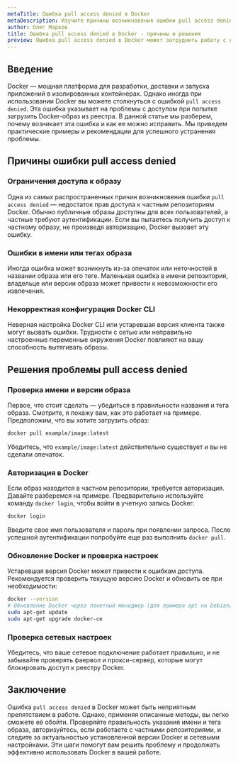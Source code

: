 ```yaml
---
metaTitle: Ошибка pull access denied в Docker
metaDescription: Изучите причины возникновения ошибки pull access denied в Docker и узнайте, как её исправить. Читайте пошаговое руководство по устранению проблем
author: Олег Марков
title: Ошибка pull access denied в Docker - причины и решения
preview: Ошибка pull access denied в Docker может затруднить работу с контейнерами. Поймите, почему она возникает и как её устранить, используя простые шаги и примеры
---
```


## Введение

Docker — мощная платформа для разработки, доставки и запуска приложений в изолированных контейнерах. Однако иногда при использовании Docker вы можете столкнуться с ошибкой `pull access denied`. Эта ошибка указывает на проблемы с доступом при попытке загрузить Docker-образ из реестра. В данной статье мы разберем, почему возникает эта ошибка и как ее можно исправить. Мы приведем практические примеры и рекомендации для успешного устранения проблемы.

## Причины ошибки pull access denied

### Ограничения доступа к образу

Одна из самых распространенных причин возникновения ошибки `pull access denied` — недостаток прав доступа к частным репозиториям Docker. Обычно публичные образы доступны для всех пользователей, а частные требуют аутентификации. Если вы пытаетесь получить доступ к частному образу, не произведя авторизацию, Docker вызовет эту ошибку.

### Ошибки в имени или тегах образа

Иногда ошибка может возникнуть из-за опечаток или неточностей в названии образа или его теге. Маленькая ошибка в имени репозитория, владельце или версии образа может привести к невозможности его извлечения.

### Некорректная конфигурация Docker CLI

Неверная настройка Docker CLI или устаревшая версия клиента также могут вызвать ошибки. Трудности с сетью или неправильно настроенные переменные окружения Docker повлияют на вашу способность вытягивать образы.

## Решения проблемы pull access denied

### Проверка имени и версии образа

Первое, что стоит сделать — убедиться в правильности названия и тега образа. Смотрите, я покажу вам, как это работает на примере. Предположим, что вы хотите загрузить образ:

```bash
docker pull example/image:latest
```

Убедитесь, что `example/image:latest` действительно существует и вы не сделали опечаток.

### Авторизация в Docker

Если образ находится в частном репозитории, требуется авторизация. Давайте разберемся на примере. Предварительно используйте команду `docker login`, чтобы войти в учетную запись Docker:

```bash
docker login
```

Введите свое имя пользователя и пароль при появлении запроса. После успешной аутентификации попробуйте еще раз выполнить `docker pull`.

### Обновление Docker и проверка настроек

Устаревшая версия Docker может привести к ошибкам доступа. Рекомендуется проверить текущую версию Docker и обновить ее при необходимости:

```bash
docker --version
# Обновление Docker через пакетный менеджер (для примера apt на Debian/Ubuntu)
sudo apt-get update
sudo apt-get upgrade docker-ce
```

### Проверка сетевых настроек

Убедитесь, что ваше сетевое подключение работает правильно, и не забывайте проверять фаервол и прокси-сервер, которые могут блокировать доступ к реестру Docker.

## Заключение

Ошибка `pull access denied` в Docker может быть неприятным препятствием в работе. Однако, применяя описанные методы, вы легко сможете её обойти. Проверяйте правильность указания имени и тега образа, авторизуйтесь, если работаете с частными репозиториями, и следите за актуальностью установленной версии Docker и сетевыми настройками. Эти шаги помогут вам решить проблему и продолжать эффективно использовать Docker в вашей работе.